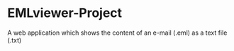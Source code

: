 # EMLviewer-Project
A web application which shows the content of an e-mail (.eml) as a text file (.txt)

